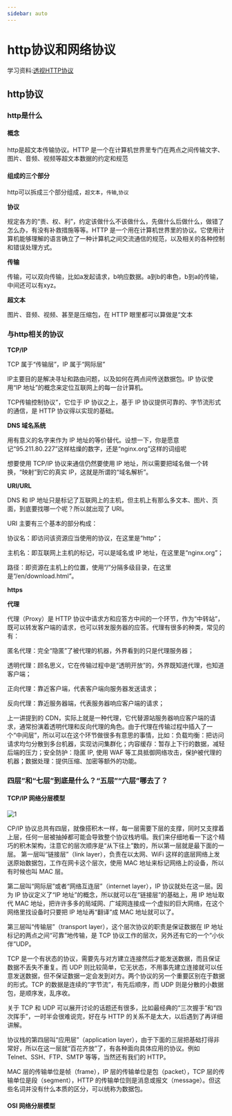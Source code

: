 ```yaml
---
sidebar: auto
---
```

# http协议和网络协议
学习资料:[透视HTTP协议](https://time.geekbang.org/column/intro/100029001?tab=catalog)
## http协议

### http是什么

#### 概念

http是超文本传输协议。HTTP 是一个在计算机世界里专门在两点之间传输文字、图片、音频、视频等超文本数据的约定和规范

#### 组成的三个部分

http可以拆成三个部分组成，```超文本```，```传输```,```协议```

**协议**

规定各方的“责、权、利”，约定该做什么不该做什么，先做什么后做什么，做错了怎么办，有没有补救措施等等。HTTP 是一个用在计算机世界里的协议。它使用计算机能够理解的语言确立了一种计算机之间交流通信的规范，以及相关的各种控制和错误处理方式。

**传输**

传输，可以双向传输，比如a发起请求，b响应数据。a到b的串色，b到a的传输，中间还可以有xyz。

**超文本**

图片、音频、视频、甚至是压缩包，在 HTTP 眼里都可以算做是“文本

### 与http相关的协议

**TCP/IP**

TCP 属于“传输层”，IP 属于“网际层”

IP主要目的是解决寻址和路由问题，以及如何在两点间传送数据包。IP 协议使用“IP 地址”的概念来定位互联网上的每一台计算机。

TCP传输控制协议”，它位于 IP 协议之上，基于 IP 协议提供可靠的、字节流形式的通信，是 HTTP 协议得以实现的基础。

**DNS 域名系统**

用有意义的名字来作为 IP 地址的等价替代。设想一下，你是愿意记“95.211.80.227”这样枯燥的数字，还是“nginx.org”这样的词组呢

想要使用 TCP/IP 协议来通信仍然要使用 IP 地址，所以需要把域名做一个转换，“映射”到它的真实 IP，这就是所谓的“域名解析”。

**URI/URL**

DNS 和 IP 地址只是标记了互联网上的主机，但主机上有那么多文本、图片、页面，到底要找哪一个呢？所以就出现了 URI。

URI 主要有三个基本的部分构成：

协议名：即访问该资源应当使用的协议，在这里是“http”；

主机名：即互联网上主机的标记，可以是域名或 IP 地址，在这里是“nginx.org”；

路径：即资源在主机上的位置，使用“/”分隔多级目录，在这里是“/en/download.html”。

**https**

**代理**

代理（Proxy）是 HTTP 协议中请求方和应答方中间的一个环节，作为“中转站”，既可以转发客户端的请求，也可以转发服务器的应答。代理有很多的种类，常见的有：

匿名代理：完全“隐匿”了被代理的机器，外界看到的只是代理服务器；

透明代理：顾名思义，它在传输过程中是“透明开放”的，外界既知道代理，也知道客户端；

正向代理：靠近客户端，代表客户端向服务器发送请求；

反向代理：靠近服务器端，代表服务器响应客户端的请求；

上一讲提到的 CDN，实际上就是一种代理，它代替源站服务器响应客户端的请求，通常扮演着透明代理和反向代理的角色。由于代理在传输过程中插入了一个“中间层”，所以可以在这个环节做很多有意思的事情，比如：负载均衡：把访问请求均匀分散到多台机器，实现访问集群化；内容缓存：暂存上下行的数据，减轻后端的压力；安全防护：隐匿 IP, 使用 WAF 等工具抵御网络攻击，保护被代理的机器；数据处理：提供压缩、加密等额外的功能。

### 四层”和“七层”到底是什么？“五层”“六层”哪去了？

#### TCP/IP 网络分层模型

![1](/09.png)

CP/IP 协议总共有四层，就像搭积木一样，每一层需要下层的支撑，同时又支撑着上层，任何一层被抽掉都可能会导致整个协议栈坍塌。我们来仔细地看一下这个精巧的积木架构，注意它的层次顺序是“从下往上”数的，所以第一层就是最下面的一层。
第一层叫“链接层”（link layer），负责在以太网、WiFi 这样的底层网络上发送原始数据包，工作在网卡这个层次，使用 MAC 地址来标记网络上的设备，所以有时候也叫 MAC 层。

第二层叫“网际层”或者“网络互连层”（internet layer），IP 协议就处在这一层。因为 IP 协议定义了“IP 地址”的概念，所以就可以在“链接层”的基础上，用 IP 地址取代 MAC 地址，把许许多多的局域网、广域网连接成一个虚拟的巨大网络，在这个网络里找设备时只要把 IP 地址再“翻译”成 MAC 地址就可以了。

第三层叫“传输层”（transport layer），这个层次协议的职责是保证数据在 IP 地址标记的两点之间“可靠”地传输，是 TCP 协议工作的层次，另外还有它的一个“小伙伴”UDP。

TCP 是一个有状态的协议，需要先与对方建立连接然后才能发送数据，而且保证数据不丢失不重复。而 UDP 则比较简单，它无状态，不用事先建立连接就可以任意发送数据，但不保证数据一定会发到对方。两个协议的另一个重要区别在于数据的形式。TCP 的数据是连续的“字节流”，有先后顺序，而 UDP 则是分散的小数据包，是顺序发，乱序收。

关于 TCP 和 UDP 可以展开讨论的话题还有很多，比如最经典的“三次握手”和“四次挥手”，一时半会很难说完，好在与 HTTP 的关系不是太大，以后遇到了再详细讲解。

协议栈的第四层叫“应用层”（application layer），由于下面的三层把基础打得非常好，所以在这一层就“百花齐放”了，有各种面向具体应用的协议。例如 Telnet、SSH、FTP、SMTP 等等，当然还有我们的 HTTP。

MAC 层的传输单位是帧（frame），IP 层的传输单位是包（packet），TCP 层的传输单位是段（segment），HTTP 的传输单位则是消息或报文（message）。但这些名词并没有什么本质的区分，可以统称为数据包。

#### OSI 网络分层模型





